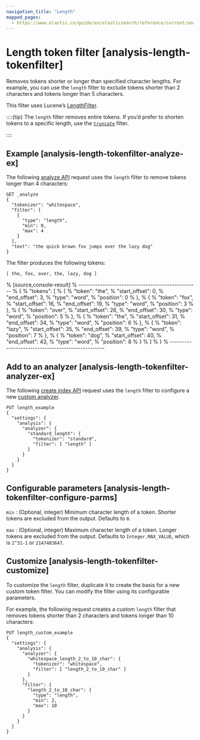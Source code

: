 ```yaml
---
navigation_title: "Length"
mapped_pages:
  - https://www.elastic.co/guide/en/elasticsearch/reference/current/analysis-length-tokenfilter.html
---
```


# Length token filter [analysis-length-tokenfilter]


Removes tokens shorter or longer than specified character lengths. For example, you can use the `length` filter to exclude tokens shorter than 2 characters and tokens longer than 5 characters.

This filter uses Lucene’s [LengthFilter](https://lucene.apache.org/core/10_0_0/analysis/common/org/apache/lucene/analysis/miscellaneous/LengthFilter.md).

::::{tip}
The `length` filter removes entire tokens. If you’d prefer to shorten tokens to a specific length, use the [`truncate`](/reference/data-analysis/text-analysis/analysis-truncate-tokenfilter.md) filter.

::::


## Example [analysis-length-tokenfilter-analyze-ex]

The following [analyze API](https://www.elastic.co/docs/api/doc/elasticsearch/operation/operation-indices-analyze) request uses the `length` filter to remove tokens longer than 4 characters:

```console
GET _analyze
{
  "tokenizer": "whitespace",
  "filter": [
    {
      "type": "length",
      "min": 0,
      "max": 4
    }
  ],
  "text": "the quick brown fox jumps over the lazy dog"
}
```

The filter produces the following tokens:

```text
[ the, fox, over, the, lazy, dog ]
```

% [source,console-result]
% --------------------------------------------------
% {
%   "tokens": [
%     {
%       "token": "the",
%       "start_offset": 0,
%       "end_offset": 3,
%       "type": "word",
%       "position": 0
%     },
%     {
%       "token": "fox",
%       "start_offset": 16,
%       "end_offset": 19,
%       "type": "word",
%       "position": 3
%     },
%     {
%       "token": "over",
%       "start_offset": 26,
%       "end_offset": 30,
%       "type": "word",
%       "position": 5
%     },
%     {
%       "token": "the",
%       "start_offset": 31,
%       "end_offset": 34,
%       "type": "word",
%       "position": 6
%     },
%     {
%       "token": "lazy",
%       "start_offset": 35,
%       "end_offset": 39,
%       "type": "word",
%       "position": 7
%     },
%     {
%       "token": "dog",
%       "start_offset": 40,
%       "end_offset": 43,
%       "type": "word",
%       "position": 8
%     }
%   ]
% }
% --------------------------------------------------


## Add to an analyzer [analysis-length-tokenfilter-analyzer-ex]

The following [create index API](https://www.elastic.co/docs/api/doc/elasticsearch/operation/operation-indices-create) request uses the `length` filter to configure a new [custom analyzer](docs-content://manage-data/data-store/text-analysis/create-custom-analyzer.md).

```console
PUT length_example
{
  "settings": {
    "analysis": {
      "analyzer": {
        "standard_length": {
          "tokenizer": "standard",
          "filter": [ "length" ]
        }
      }
    }
  }
}
```


## Configurable parameters [analysis-length-tokenfilter-configure-parms]

`min`
:   (Optional, integer) Minimum character length of a token. Shorter tokens are excluded from the output. Defaults to `0`.

`max`
:   (Optional, integer) Maximum character length of a token. Longer tokens are excluded from the output. Defaults to `Integer.MAX_VALUE`, which is `2^31-1` or `2147483647`.


## Customize [analysis-length-tokenfilter-customize]

To customize the `length` filter, duplicate it to create the basis for a new custom token filter. You can modify the filter using its configurable parameters.

For example, the following request creates a custom `length` filter that removes tokens shorter than 2 characters and tokens longer than 10 characters:

```console
PUT length_custom_example
{
  "settings": {
    "analysis": {
      "analyzer": {
        "whitespace_length_2_to_10_char": {
          "tokenizer": "whitespace",
          "filter": [ "length_2_to_10_char" ]
        }
      },
      "filter": {
        "length_2_to_10_char": {
          "type": "length",
          "min": 2,
          "max": 10
        }
      }
    }
  }
}
```


